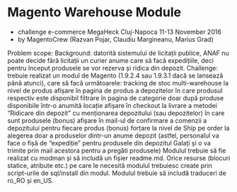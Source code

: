 # Magento Warehouse Module 
 - challenge e-commerce MegaHeck Cluj-Napoca 11-13 November 2016
 - by MagentoCrew (Razvan Pojar, Claudiu Margineanu, Marius Grad)

Problem scope:
Background: datorită sistemului de licitații publice, ANAF nu poate decide fără licitații un curier anume care să facă expedițiile, deci pentru început produsele se vor rezerva și ridica din depozit.
Challenge: trebuie realizat un modul de Magento (1.9.2.4 sau 1.9.3.1 dacă se lansează până atunci), care să facă următoarele:
tracking de stoc multi-warehouse la nivel de produs
afișare în pagina de produs a depozitelor în care produsul respectiv este disponibil
filtrare în pagina de categorie doar după produse disponibile într-o anumită locație
afișare în checkout la livrare a metodei “Ridicare din depozit” cu menționarea depozitului (sau depozitelor) în care sunt produsele
(bonus) afișare în mail-ul de confirmare a comenzii a depozitului pentru fiecare produs
(bonus) forțare la nivel de Ship pe order la alegerea doar a produselor dintr-un anume depozit (astfel, personalul va face o fișă de “expediție” pentru produsele din depozitul Galați și o va trimite prin mail acestora pentru a pregăti produsele)
Modulul trebuie să fie realizat cu modman și să includă un fișier readme.md. Orice resurse (blocuri statice, atribute etc.) pe care le necesită modulul trebuiesc create prin script-urile de sql/install din modul. Modulul trebuie să includă traduceri de ro_RO și en_US.
